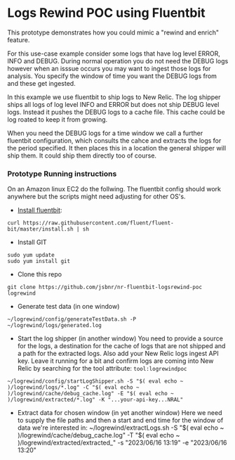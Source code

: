 # Logs Rewind POC using Fluentbit

This prototype demonstrates how you could mimic a "rewind and enrich" feature.

For this use-case example consider some logs that have log level ERROR, INFO and DEBUG. During normal operation you do not need the DEBUG logs however when an isssue occurs you may want to ingest those logs for analysis. You specify the window of time you want the DEBUG logs from and these get ingested.

In this example we use fluentbit to ship logs to New Relic. The log shipper ships all logs of log level INFO and ERROR but does not ship DEBUG level logs. Instead it pushes the DEBUG logs to a cache file. This cache could be log roated to keep it from growing. 

When you need the DEBUG logs for a time window we call a further fluentbit configuration, which consults the cahce and extracts the logs for the period specified. It then places this in a location the general shipper will ship them. It could ship them directly too of course.


### Prototype Running instructions
On an Amazon linux EC2 do the follwing. The fluentbit config should work anywhere but the scripts might need adjusting for other OS's.

- [Install fluentbit](https://docs.fluentbit.io/manual/installation/linux/amazon-linux):
```
curl https://raw.githubusercontent.com/fluent/fluent-bit/master/install.sh | sh
```
- Install GIT
```
sudo yum update
sudo yum install git
```

- Clone this repo
```
git clone https://github.com/jsbnr/nr-fluentbit-logsrewind-poc logrewind
```

- Generate test data (in one window)
```
~/logrewind/config/generateTestData.sh -P ~/logrewind/logs/generated.log
```

- Start the log shipper (in another window)
You need to provide a source for the logs, a destination for the cache of  logs that are not shipped and a path for the extracted logs. Also add your New Relic logs ingest API key. Leave it running for a bit and confirm logs are coming into New Relic by searching for the tool attribute: `tool:logrewindpoc`
```
~/logrewind/config/startLogShipper.sh -S "$( eval echo ~ )/logrewind/logs/*.log" -C "$( eval echo ~ )/logrewind/cache/debug_cache.log" -E "$( eval echo ~ )/logrewind/extracted/*.log" -K "...your-api-key...NRAL"
```

- Extract data for chosen window (in yet another window)
Here we need to supply the file paths and then a start and end time for the window of data we're interested in:
~/logrewind/extractLogs.sh -S "$( eval echo ~ )/logrewind/cache/debug_cache.log" -T "$( eval echo ~ )/logrewind/extracted/extracted_" -s "2023/06/16 13:19" -e "2023/06/16 13:20"